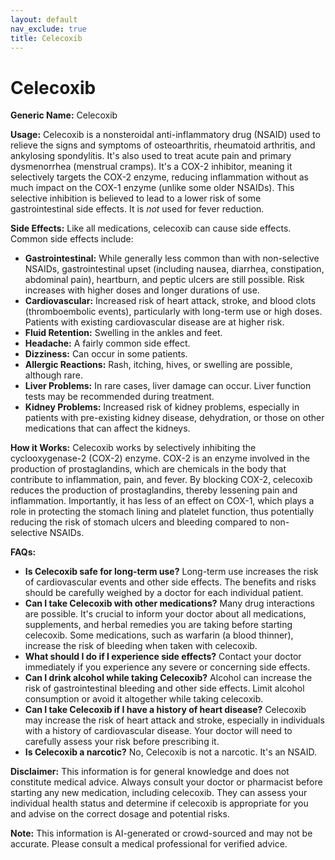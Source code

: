 ```yaml
---
layout: default
nav_exclude: true
title: Celecoxib
---
```


# Celecoxib

**Generic Name:** Celecoxib

**Usage:** Celecoxib is a nonsteroidal anti-inflammatory drug (NSAID) used to relieve the signs and symptoms of osteoarthritis, rheumatoid arthritis, and ankylosing spondylitis. It's also used to treat acute pain and primary dysmenorrhea (menstrual cramps).  It's a COX-2 inhibitor, meaning it selectively targets the COX-2 enzyme, reducing inflammation without as much impact on the COX-1 enzyme (unlike some older NSAIDs).  This selective inhibition is believed to lead to a lower risk of some gastrointestinal side effects.  It is *not* used for fever reduction.

**Side Effects:**  Like all medications, celecoxib can cause side effects.  Common side effects include:

* **Gastrointestinal:**  While generally less common than with non-selective NSAIDs,  gastrointestinal upset (including nausea, diarrhea, constipation, abdominal pain), heartburn, and peptic ulcers are still possible.  Risk increases with higher doses and longer durations of use.
* **Cardiovascular:** Increased risk of heart attack, stroke, and blood clots (thromboembolic events), particularly with long-term use or high doses.  Patients with existing cardiovascular disease are at higher risk.
* **Fluid Retention:** Swelling in the ankles and feet.
* **Headache:** A fairly common side effect.
* **Dizziness:**  Can occur in some patients.
* **Allergic Reactions:** Rash, itching, hives, or swelling are possible, although rare.
* **Liver Problems:** In rare cases, liver damage can occur.  Liver function tests may be recommended during treatment.
* **Kidney Problems:**  Increased risk of kidney problems, especially in patients with pre-existing kidney disease, dehydration, or those on other medications that can affect the kidneys.


**How it Works:** Celecoxib works by selectively inhibiting the cyclooxygenase-2 (COX-2) enzyme. COX-2 is an enzyme involved in the production of prostaglandins, which are chemicals in the body that contribute to inflammation, pain, and fever. By blocking COX-2, celecoxib reduces the production of prostaglandins, thereby lessening pain and inflammation.  Importantly, it has less of an effect on COX-1, which plays a role in protecting the stomach lining and platelet function, thus potentially reducing the risk of stomach ulcers and bleeding compared to non-selective NSAIDs.


**FAQs:**

* **Is Celecoxib safe for long-term use?**  Long-term use increases the risk of cardiovascular events and other side effects.  The benefits and risks should be carefully weighed by a doctor for each individual patient.
* **Can I take Celecoxib with other medications?**  Many drug interactions are possible.  It's crucial to inform your doctor about all medications, supplements, and herbal remedies you are taking before starting celecoxib.  Some medications, such as warfarin (a blood thinner), increase the risk of bleeding when taken with celecoxib.
* **What should I do if I experience side effects?**  Contact your doctor immediately if you experience any severe or concerning side effects.
* **Can I drink alcohol while taking Celecoxib?**  Alcohol can increase the risk of gastrointestinal bleeding and other side effects.  Limit alcohol consumption or avoid it altogether while taking celecoxib.
* **Can I take Celecoxib if I have a history of heart disease?**  Celecoxib may increase the risk of heart attack and stroke, especially in individuals with a history of cardiovascular disease. Your doctor will need to carefully assess your risk before prescribing it.
* **Is Celecoxib a narcotic?** No, Celecoxib is not a narcotic.  It's an NSAID.


**Disclaimer:** This information is for general knowledge and does not constitute medical advice.  Always consult your doctor or pharmacist before starting any new medication, including celecoxib.  They can assess your individual health status and determine if celecoxib is appropriate for you and advise on the correct dosage and potential risks.


**Note:** This information is AI-generated or crowd-sourced and may not be accurate. Please consult a medical professional for verified advice.